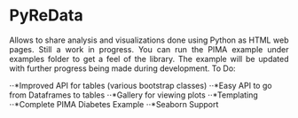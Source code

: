 # PyReData
<p style="text-align:justify">Allows to share analysis and visualizations done using Python as HTML web pages. Still a work in progress. You can run the PIMA example under examples folder to get a feel of the library. The example will be updated with further progress being made during development.
To Do:

⋅⋅*Improved API for tables (various bootstrap classes)
⋅⋅*Easy API to go from Dataframes to tables
⋅⋅*Gallery for viewing plots
⋅⋅*Templating
⋅⋅*Complete PIMA Diabetes Example
⋅⋅*Seaborn Support

 </p>
